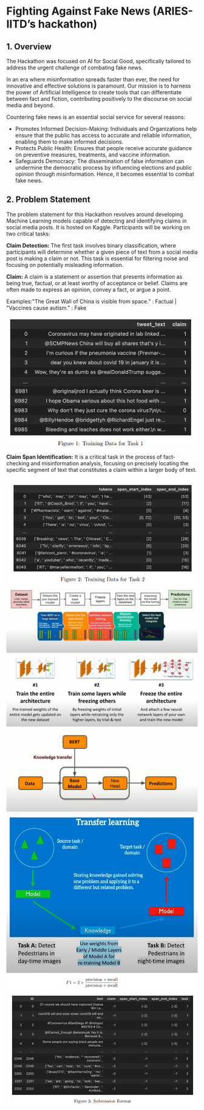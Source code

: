 # Fighting Against Fake News (ARIES-IITD’s hackathon)
## 1. Overview
The Hackathon was focused on AI for Social
Good, specifically tailored to address the urgent challenge of combating fake news.

In an era where misinformation spreads faster than ever, the need for innovative and
effective solutions is paramount. Our mission is to harness the power of Artificial Intelligence
to create tools that can differentiate between fact and fiction, contributing positively to the
discourse on social media and beyond.

Countering fake news is an essential social service for several reasons:
<ul>
<li>Promotes Informed Decision-Making: Individuals and Organizations help ensure
that the public has access to accurate and reliable information, enabling them to make
informed decisions.</li>

<li>Protects Public Health: Ensures that people receive accurate guidance on preventive
measures, treatments, and vaccine information.</li>

<li>Safeguards Democracy: The dissemination of false information can undermine the
democratic process by influencing elections and public opinion through misinformation.
Hence, it becomes essential to combat fake news.</li>
</ul>

## 2. Problem Statement

The problem statement for this Hackathon revolves around developing Machine Learning
models capable of detecting and identifying claims in social media posts. It is hosted on
Kaggle. Participants will be working on two critical tasks:

**Claim Detection:** The first task involves binary classification, where participants will
determine whether a given piece of text from a social media post is making a claim
or not. This task is essential for filtering noise and focusing on potentially misleading
information.

**Claim:** A claim is a statement or assertion that presents information as being true, factual,
or at least worthy of acceptance or belief. Claims are often made to express an opinion, convey
a fact, or argue a point.

Examples:"The Great Wall of China is visible from space.” : Factual  | "Vaccines cause autism.” : Fake



<img src="data-1.png"/>

**Claim Span Identification:** It is a critical task in the process of fact-checking and
misinformation analysis, focusing on precisely locating the specific segment of text that
constitutes a claim within a larger body of text.

<img src="data-2.png"/>

<img src="plan of action.png"/>
<img src="flow.png"/>
<img src="flow diagram.png"/>
<img src="transfer learning.png"/>
<img src="evaluation.png"/>
<img src="sub.png"/>




